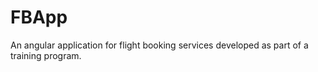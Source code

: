 # FBApp
An angular application for flight booking services developed as part of a training program.
